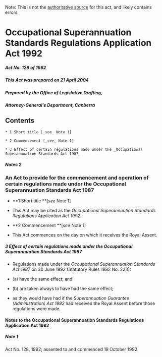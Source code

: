 Note: This is not the [authoritative source](https://www.comlaw.gov.au/Details/C2004C00769) for this act, and likely contains errors

# Occupational Superannuation Standards Regulations Application Act 1992

##### Act No. 128 of 1992

##### This Act was prepared on 21 April 2004

##### Prepared by the Office of Legislative Drafting,
##### Attorney-General's Department, Canberra


## Contents

    * 1 Short title [_see_ Note 1] 

    * 2 Commencement [_see_ Note 1] 

    * 3 Effect of certain regulations made under the _Occupational Superannuation Standards Act 1987_ 

##### Notes	2

### An Act to provide for the commencement and operation of certain regulations made under the Occupational Superannuation Standards Act 1987

  * **1  Short title **[_see_ Note 1]

  * This Act may be cited as the _Occupational Superannuation Standards Regulations Application Act 1992_.

  * **2  Commencement **[_see_ Note 1]

  * This Act commences on the day on which it receives the Royal Assent.

##### 3  Effect of certain regulations made under the Occupational Superannuation Standards Act 1987

  * Regulations made under the _Occupational Superannuation Standards Act 1987_ on 30 June 1992 (Statutory Rules 1992 No. 223):

   * (a) have the same effect; and

   * (b) are taken always to have had the same effect;

  * as they would have had if the _Superannuation Guarantee (Administration) Act 1992_ had received the Royal Assent before those regulations were made.

#### Notes to the Occupational Superannuation Standards Regulations Application Act 1992

##### Note 1

Act No. 128, 1992; assented to and commenced 19 October 1992.

